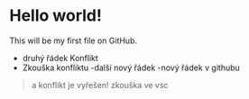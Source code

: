 # Hello world!
This will be my first file on GitHub.
- druhý řádek
Konflikt
- Zkouška konfliktu
-další nový řádek
-nový řádek v githubu
> a konflikt je vyřešen!
zkouška ve vsc

